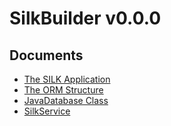 # SilkBuilder v0.0.0

Documents
--------

* [The SILK Application](04_The_SILK_Application.md)* [The ORM Structure](01_The_ORM_Structure.md)* [JavaDatabase Class](02_Java_Database_Class.md)* [SilkService](03_Silk_Service.md)
